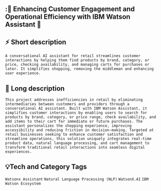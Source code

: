 ## :🔮 Enhancing Customer Engagement and Operational Efficiency with IBM Watson Assistant 🔮

## ⚡ Short description
`A conversational AI assistant for retail streamlines customer interactions by helping them find products by brand, category, or price, checking availability, and managing carts for purchases or later. It simplifies shopping, removing the middleman and enhancing user experience.`

## 🔔 Long description
`This project addresses inefficiencies in retail by eliminating intermediaries between customers and providers through a conversational AI assistant. Built with IBM Watson Assistant, it simplifies customer interactions by enabling users to search for products by brand, category, or price range, check availability, and add items to their cart for immediate or future purchases. The assistant personalizes the shopping experience, improving accessibility and reducing friction in decision-making. Targeted at retail businesses seeking to enhance customer satisfaction and streamline operations, this solution uniquely integrates real-time product data, natural language processing, and cart management to transform traditional retail interactions into seamless digital experiences.`

## 💡Tech and Category Tags
`Watsonx Assistant`
`Natural Language Processing (NLP)`
`WatsonX.AI`
`IBM Watson Ecosystem`
